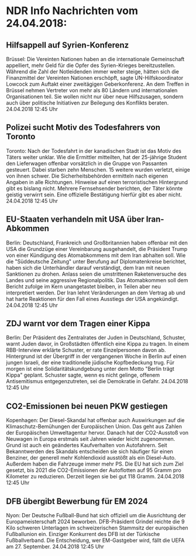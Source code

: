 # NDR Info Nachrichten vom 24.04.2018:


## Hilfsappell auf Syrien-Konferenz
Brüssel: Die Vereinten Nationen haben an die internationale Gemeinschaft appelliert, mehr Geld für die Opfer des Syrien-Krieges bereitzustellen. Während die Zahl der Notleidenden immer weiter steige, hätten sich die Finanzmittel der Vereinten Nationen erschöpft, sagte UN-Hilfskoordinator Lowcock zum Auftakt einer zweitägigen Geberkonferenz. An dem Treffen in Brüssel nehmen Vertreter von mehr als 80 Ländern und internationalen Organisationen teil. Sie wollen nicht nur über neue Hilfszusagen, sondern auch über politische Initiativen zur Beilegung des Konflikts beraten. 24.04.2018 12:45 Uhr 

## Polizei sucht Motiv des Todesfahrers von Toronto
Toronto: Nach der Todesfahrt in der kanadischen Stadt ist das Motiv des Täters weiter unklar. Wie die Ermittler mitteilten, hat der 25-jährige Student den Lieferwagen offenbar vorsätzlich in die Gruppe von Passanten gesteuert. Dabei starben zehn Menschen. 15 weitere wurden verletzt, einige von ihnen schwer. Die Sicherheitsbehörden ermitteln nach eigenen Angaben in alle Richtungen. Hinweise auf einen terroristischen Hintergrund gibt es bislang nicht. Mehrere Fernsehsender berichten, der Täter könnte geistig verwirrt sein. Eine offizielle Bestätigung hierfür gibt es aber nicht. 24.04.2018 12:45 Uhr 

## EU-Staaten verhandeln mit USA über Iran-Abkommen
Berlin: Deutschland, Frankreich und Großbritannien haben offenbar mit den USA die Grundzüge einer Vereinbarung ausgehandelt, die Präsident Trump von einer Kündigung des Atomabkommens mit dem Iran abhalten soll. Wie die "Süddeutsche Zeitung" unter Berufung auf Diplomatenkreise berichtet, haben sich die Unterhändler darauf verständigt, dem Iran mit neuen Sanktionen zu drohen. Anlass seien die umstrittenen Raketenversuche des Landes und seine aggressive Regionalpolitik. Das Atomabkommen soll dem Bericht zufolge im Kern unangetastet bleiben, in Teilen aber neu interpretiert werden. Der Iran lehnt Veränderungen an dem Vertrag ab und hat harte Reaktionen für den Fall eines Ausstiegs der USA angekündigt. 24.04.2018 12:45 Uhr 

## ZDJ warnt vor dem Tragen einer Kippa
Berlin: Der Präsident des Zentralrates der Juden in Deutschland, Schuster, warnt Juden davor, in Großstädten öffentlich eine Kippa zu tragen. In einem RBB-Interview erklärte Schuster, er rate Einzelpersonen davon ab. Hintergrund ist der Übergriff in der vergangenen Woche in Berlin auf einen jungen Israeli, der eine traditionelle jüdische Kopfbedeckung trug. Für morgen ist eine Solidaritätskundgebung unter dem Motto "Berlin trägt Kippa" geplant. Schuster sagte, wenn es nicht gelinge, offenem Antisemitismus entgegenzutreten, sei die Demokratie in Gefahr. 24.04.2018 12:45 Uhr 

## CO2-Emissionen bei neuen PKW gestiegen
Kopenhagen: Der Diesel-Skandal hat offenbar auch Auswirkungen auf die Klimaschutz-Bemühungen der Europäischen Union. Das geht aus Zahlen der Europäischen Umweltagentur hervor. Danach hat der CO2-Ausstoß von Neuwagen in Europa erstmals seit Jahren wieder leicht zugenommen. Grund ist auch ein geändertes Kaufverhalten von Autofahrern. Seit Bekanntwerden des Skandals entscheiden sie sich häufiger für einen Benziner, der generell mehr Kohlendioxid ausstößt als ein Diesel-Auto. Außerdem haben die Fahrzeuge immer mehr PS. Die EU hat sich zum Ziel gesetzt, bis 2021 die CO2-Emissionen der Autoflotten auf 95 Gramm pro Kilometer zu reduzieren. Derzeit liegen sie bei gut 118 Gramm. 24.04.2018 12:45 Uhr 

## DFB übergibt Bewerbung für EM 2024
Nyon: Der Deutsche Fußball-Bund hat sich offiziell um die Ausrichtung der Europameisterschaft 2024 beworben. DFB-Präsident Grindel reichte die 9 Kilo schweren Unterlagen im schweizerischen Stammsitz der europäischen Fußballunion ein. Einziger Konkurrent des DFB ist der Türkische Fußballverband. Die Entscheidung, wer EM-Gastgeber wird, fällt die UEFA am 27. September. 24.04.2018 12:45 Uhr 

